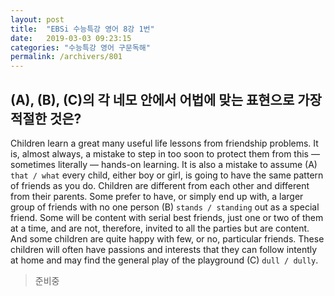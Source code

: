 ```yaml
---
layout: post
title:  "EBSi 수능특강 영어 8강 1번"
date:   2019-03-03 09:23:15
categories: "수능특강 영어 구문독해"
permalink: /archivers/801
---
```


## (A), (B), (C)의 각 네모 안에서 어법에 맞는 표현으로 가장 적절한 것은?
Children learn a great many useful life lessons from friendship problems. It is, almost always, a mistake to step in too soon to protect them from this — sometimes literally — hands-on learning. It is also a mistake to assume (A) `that / what`  every child, either boy or girl, is going to have the same pattern of friends as you do. Children are different from each other and different from their parents. Some prefer to have, or simply end up with, a larger group of friends with no one person (B) `stands / standing` out as a special friend. Some will be content with serial best friends, just one or two of them at a time, and are not, therefore, invited to all the parties but are content. And some children are quite happy with few, or no, particular friends. These children will often have passions and interests that they can follow intently at home and may find the general play of the playground (C) `dull / dully`.
<!--more-->

>준비중

